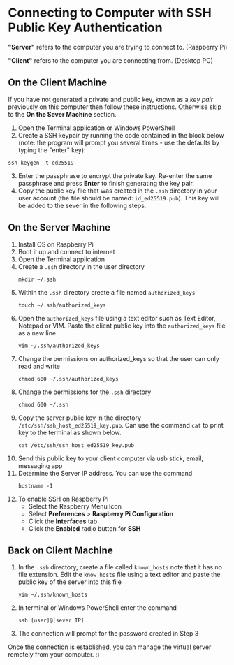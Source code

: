 # Connecting to Computer with SSH Public Key Authentication

**"Server"** refers to the computer you are trying to connect to. (Raspberry Pi)

**"Client"** refers to the computer you are connecting from. (Desktop PC)

## On the Client Machine
If you have not generated a private and public key, known as a *key pair* previously on this computer then follow these instructions. Otherwise skip to the **On the Sever Machine** section.

1. Open the Terminal application or Windows PowerShell
2. Create a SSH keypair by running the code contained in the block below (note: the program will prompt you several times - use the defaults by typing the "enter" key):

```
ssh-keygen -t ed25519
```
3. Enter the passphrase to encrypt the private key. Re-enter the same passphrase and press **Enter** to finish generating the key pair. 
4. Copy the public key file that was created in the `.ssh` directory in your user account (the file should be named: `id_ed25519.pub`). This key will be added to the sever in the following steps.

## On the Server Machine
1. Install OS on Raspberry Pi
2. Boot it up and connect to internet
3. Open the Terminal application
4. Create a `.ssh` directory in the user directory 
    ```
    mkdir ~/.ssh
    ```
5. Within the `.ssh` directory create a file named `authorized_keys`
    ```
    touch ~/.ssh/authorized_keys
    ```
6. Open the `authorized_keys` file using a text editor such as Text Editor, Notepad or VIM. Paste the client public key into the `authorized_keys` file as a new line
    ```
    vim ~/.ssh/authorized_keys
    ```
7. Change the permissions on authorized_keys so that the user can only read and write
    ```
    chmod 600 ~/.ssh/authorized_keys
    ```
8. Change the permissions for the `.ssh` directory
    ```
    chmod 600 ~/.ssh
    ```
9. Copy the server public key in the directory `/etc/ssh/ssh_host_ed25519_key.pub`. Can use the command `cat` to print key to the terminal as shown below.
    ```
    cat /etc/ssh/ssh_host_ed25519_key.pub
    ```
10. Send this public key to your client computer via usb stick, email, messaging app
11. Determine the Server IP address. You can use the command 
    ```
    hostname -I
    ```
12. To enable SSH on Raspberry Pi
    - Select the Raspberry Menu Icon
    - Select **Preferences** > **Raspberry Pi Configuration**
    - Click the **Interfaces** tab
    - Click the **Enabled** radio button for **SSH**
        
## Back on Client Machine
1. In the `.ssh` directory, create a file called `known_hosts` note that it has no file extension. Edit the `know_hosts` file using a text editor and paste the public key of the server into this file
    ```
    vim ~/.ssh/known_hosts
    ```
2. In terminal or Windows PowerShell enter the command
    ```
    ssh [user]@[sever IP]
    ```
3. The connection will prompt for the password created in Step 3

Once the connection is established, you can manage the virtual server remotely from your computer. :)